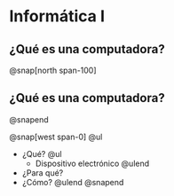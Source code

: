 # Informática I
¿Qué es una computadora?
---
@snap[north span-100]
## ¿Qué es una computadora?
@snapend

@snap[west span-0]
@ul
 - ¿Qué?
 @ul
	- Dispositivo electrónico
 @ulend
 - ¿Para qué?
 - ¿Cómo?
@ulend
@snapend